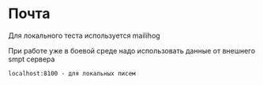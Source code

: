 # Почта

Для локального теста используется mailihog

При работе уже в боевой среде надо использовать данные от внешнего smpt сервера

``localhost:8100 - для локальных писем``

